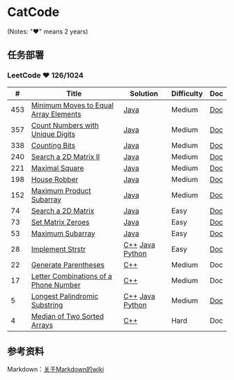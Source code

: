 # CatCode
(Notes: "&hearts;" means 2 years)

## 任务部署

### LeetCode &hearts; 126/1024

| # | Title | Solution | Difficulty | Doc |
|---| ----- | -------- | ---------- | --- |
|453|[Minimum Moves to Equal Array Elements](https://leetcode.com/problems/Minimum-Moves-to-Equal-Array-Elements/) | [Java](./java/453.MinimumMovestoEqualArrayElements.java) |Medium|[Doc](./doc/453.MinimumMovestoEqualArrayElements.md)
|357|[Count Numbers with Unique Digits](https://leetcode.com/problems/count-numbers-with-unique-digits/)| [Java](./java/357.CountNumberswithUniqueDigits.java) |Medium|[Doc](./doc/357.CountNumberswithUniqueDigits.md)
|338|[Counting Bits](https://leetcode.com/problems/counting-bits/)| [Java](./java/338.CountingBits.java)|Medium|[Doc](./doc/338.CountingBits.md)
|240|[Search a 2D Matrix II](https://leetcode.com/problems/Search-a-2D-Matrix-ii/) | [Java](./java/240.Searcha2DMatrixII.java) |Medium|[Doc](./doc/240.Searcha2DMatrixII.md)
|221|[Maximal Square](https://leetcode.com/problems/maximal-square/) | [Java](./java/221.MaximalSquare.java) |Medium|[Doc](./doc/221.MaximalSquare.md)
|198|[House Robber](https://leetcode.com/problems/house-robber/) | [Java](../java/198.HouseRobber.java) |Medium|[Doc](./doc/198.HouseRobber.md)
|152|[Maximum Product Subarray](https://leetcode.com/problems/maximum-product-subarray/) | [Java](./java/152.MaximumProductSubarray.java) |Medium|[Doc](./doc/152.MaximumProductSubarray.md)
|74|[Search a 2D Matrix](https://leetcode.com/problems/Search-a-2D-Matrix/)| [Java](../java/74.Searcha2DMatrix.java) | Easy|[Doc](./doc/74.Searcha2DMatrix.md)
|73|[Set Matrix Zeroes](https://leetcode.com/problems/Set-Matrix-Zeroes/)| [Java](../java/73.SetMatrixZeroes.java) | Easy|[Doc](./doc/73.SetMatrixZeroes.md)
|53|[Maximum Subarray](https://leetcode.com/problems/maximum-subarray/)| [Java](../java/53.MaximumSubarray.java) | Easy|[Doc](./doc/53.MaximumSubarray.md)
|28|[Implement Strstr](https://leetcode.com/problems/implement-strstr/)| [C++](./cpp/28.ImplementstrStr().cpp) [Java](./java/28.ImplementstrStr.java) [Python](./python/28.ImplementstrStr.py)|Easy|[Doc](./doc/28.ImplementstrStr.md)
|22|[Generate Parentheses](https://leetcode.com/problems/generate-parentheses/)| [C++](./cpp/22.GenerateParentheses.cpp)|Medium|Doc
|17|[Letter Combinations of a Phone Number](https://leetcode.com/problems/letter-combinations-of-a-phone-number/)| [C++](./cpp/17.LetterCombinationsofaPhoneNumber.cpp)|Medium|Doc
|5|[Longest Palindromic Substring](https://leetcode.com/problems/longest-palindromic-substring/)|  [C++](./cpp/5.LongestPalindromicSubstring.cpp) [Java](./java/5.LongestPalindromicSubstring.java) [Python](./python/5.LongestPalindromicSubstring.py)|Medium|[Doc](./doc/5.LongestPalindromicSubstring.md)
|4|[Median of Two Sorted Arrays](https://leetcode.com/problems/median-of-two-sorted-arrays/)| [C++](./cpp/4.MedianofTwoSortedArrays.cpp)|Hard|Doc

## 参考资料
Markdown：[关于Markdown的wiki](https://en.wikipedia.org/wiki/Markdown)




